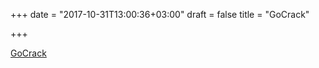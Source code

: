 +++
date = "2017-10-31T13:00:36+03:00"
draft = false
title = "GoCrack"

+++

<p><a href="https://github.com/fireeye/gocrack">GoCrack</a></p>

